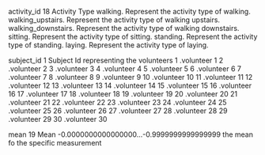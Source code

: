 activity_id    18
	Activity Type
        	walking. Represent the activity type of walking.
 		walking_upstairs. Represent the activity type of walking upstairs.
		walking_downstairs. Represent the activity type of walking downstairs.
		sitting.  Represent the activity type of sitting.
		standing.  Represent the activity type of standing. 
		laying.  Represent the activity type of laying.

subject_id 	1
	Subject Id representing the volunteers
	  	1 .volunteer 1
                2 .volunteer 2
 		3 .volunteer 3
 		4 .volunteer 4
 		5 .volunteer 5
 		6 .volunteer 6
 		7 .volunteer 7
 		8 .volunteer 8
 		9 .volunteer 9
		10 .volunteer 10
 		11 .volunteer 11
 		12 .volunteer 12
 		13 .volunteer 13
		14 .volunteer 14
		15 .volunteer 15
		16 .volunteer 16
 		17 .volunteer 17
		18 .volunteer 18
 		19 .volunteer 19
 		20 .volunteer 20
 		21 .volunteer 21
 		22 .volunteer 22
 		23 .volunteer 23
 		24 .volunteer 24
		25 .volunteer 25
 		26 .volunteer 26
 		27 .volunteer 27
 		28 .volunteer 28
 		29 .volunteer 29
 		30 .volunteer 30

mean	19
	Mean
	-0.0000000000000000...-0.9999999999999999
	the mean fo the specific measurement	    


